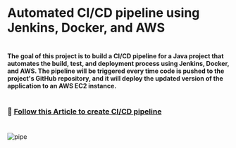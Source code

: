 # Automated CI/CD pipeline using Jenkins, Docker, and AWS
#
#### The goal of this project is to build a CI/CD pipeline for a Java project that automates the build, test, and deployment process using Jenkins, Docker, and AWS. The pipeline will be triggered every time code is pushed to the project's GitHub repository, and it will deploy the updated version of the application to an AWS EC2 instance.
#

### 🔗 [Follow this Article to create CI/CD pipeline](https://mdghousedevopsjourney.hashnode.dev/java-application-with-an-automated-cicd-pipeline)


#

![pipe](https://github.com/smghouse97/Devops-CI-CD/assets/96450577/f17050c7-32c2-405b-b504-bdf693d1b834)
